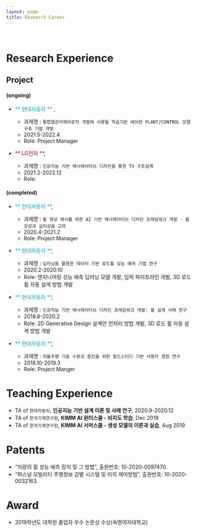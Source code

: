 ```yaml
---
layout: page
title: Research Career
---
```


<br/>

# Research Experience

## Project

#### (ongoing)
* <span style="color:	#00aad2"> ** 현대자동차 ** </span>, 
  * 과제명 : `통합열관리제어로직 개발에 사용될 학습기반 에어컨 PLANT/CONTROL 모델 구축 기법 개발` 
  * 2021.5-2022.4
  * Role: Project Manager 
  
* <span style="color:	#A50034">** LG전자 **</span>, 
  * 과제명 : `인공지능 기반 제너레이티브 디자인을 통한 TV 구조설계`
  * 2021.2-2022.12
  * Role: 


#### (completed)

* <span style="color:	#00aad2">** 현대자동차 **</span>, 
  * 과제명 : `휠 형상 제시를 위한 AI 기반 제너레이티브 디자인 프레임워크 개발 - 휠 강성과 심미성을 고려`
  * 2020.4-2021.2
  * Role: Project Manager 


* <span style="color:	#00aad2">** 현대자동차 **</span>, 
  * 과제명 : `딥러닝을 활용한 데이터 기반 로드휠 성능 예측 기법 연구`
  * 2020.2-2020.10
  * Role: 엔지니어링 성능 예측 딥러닝 모델 개발, 입력 파이프라인 개발, 3D 로드휠 자동 설계 방법 개발 


* <span style="color:	#00aad2">** 현대자동차 **</span>, 
  * 과제명 : `인공지능 기반 제너레이티브 디자인 프레임워크 개발: 휠 설계 사례 연구`
  * 2019.8-2020.2
  * Role: 2D Generative Design 설계안 전처리 방법 개발, 3D 로드 휠 자동 설계 방법 개발 


* <span style="color:	#00aad2">** 현대자동차 **</span>, 
  * 과제명 : `자율주행 기술 수용성 증진을 위한 필드스터디 기반 사용자 경험 연구`
  * 2018.10-2019.3
  * Role: Project Manger


# Teaching Experience

* TA of `현대자동차`, **인공지능 기반 설계 이론 및 사례 연구**, 2020.9-2020.12
* TA of `한국기계연구원`, **KIMM AI 윈터스쿨 - 비지도 학습**, Dec 2019
* TA of `한국기계연구원`, **KIMM AI 서머스쿨 - 생성 모델의 이론과 실습**, Aug 2019

# Patents

- “차량의 휠 성능 예측 장치 및 그 방법”, 출원번호: 10-2020-0097470.
- “퍼스널 모빌리티 주행정보 감별 시스템 및 이의 제어방법”, 출원번호: 10-2020-0032163.

# Award

* 2019학년도 대학원 졸업자 우수 논문상 수상(숙명여자대학교)
